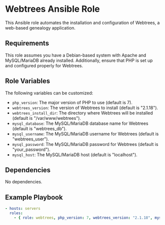 # Webtrees Ansible Role

This Ansible role automates the installation and configuration of Webtrees, a web-based genealogy application.

## Requirements

This role assumes you have a Debian-based system with Apache and MySQL/MariaDB already installed. Additionally, ensure that PHP is set up and configured properly for Webtrees.

## Role Variables

The following variables can be customized:

- `php_version`: The major version of PHP to use (default is 7).
- `webtrees_version`: The version of Webtrees to install (default is "2.1.18").
- `webtrees_install_dir`: The directory where Webtrees will be installed (default is "/var/www/webtrees").
- `mysql_database`: The MySQL/MariaDB database name for Webtrees (default is "webtrees_db").
- `mysql_username`: The MySQL/MariaDB username for Webtrees (default is "webtrees_user").
- `mysql_password`: The MySQL/MariaDB password for Webtrees (default is "your_password").
- `mysql_host`: The MySQL/MariaDB host (default is "localhost").

## Dependencies

No dependencies.

## Example Playbook

```yaml
- hosts: servers
  roles:
    - { role: webtrees, php_version: 7, webtrees_version: "2.1.18", mysql_password: "password123" }
